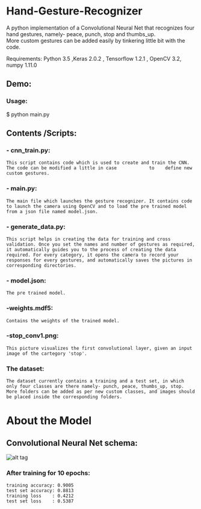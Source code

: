 # Hand-Gesture-Recognizer  
A python implementation of a Convolutional Neural Net that recognizes four hand gestures, namely- peace, punch, stop and thumbs_up.    
More custom gestures can be added easily by tinkering little bit with the code.  

Requirements: Python 3.5 ,Keras 2.0.2 , Tensorflow 1.2.1 , OpenCV 3.2, numpy 1.11.0   

## Demo:


### Usage:   

$ python main.py  

## Contents /Scripts:  

### - cnn_train.py: 
    This script contains code which is used to create and train the CNN. The code can be modified a little in case            to    define new custom gestures.    
### - main.py: 
    The main file which launches the gesture recognizer. It contains code to launch the camera using OpenCV and to load the pre trained model from a json file named model.json.
### - generate_data.py: 
    This script helps in creating the data for training and cross validation. Once you set the names and number of gestures as required, it automatically guides you to the process of creating the data required. For every category, it opens the camera to record your responses for every gestures, and automatically saves the pictures in corresponding directories.
### - model.json:   
    The pre trained model.
### -weights.mdf5:   
    Contains the weights of the trained model.
### -stop_conv1.png:    
    This picture visualizes the first convolutional layer, given an input image of the cartegory 'stop'.    
### The dataset: 
    The dataset currently contains a training and a test set, in which only four classes are there namely- punch, peace, thumbs_up, stop. More folders can be added as per new custom classes, and images should be placed inside the corresponding folders.   


# About the Model    

## Convolutional Neural Net schema:
![alt tag](https://raw.githubusercontent.com/yugrocks/Hand-Gesture-Recognizer/master/model.png)    

### After training for 10 epochs:    
    training accuracy: 0.9005    
    test set accuracy: 0.8813    
    training loss    : 0.4212    
    test set loss    : 0.5387    
 
